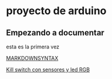 # proyecto de arduino
## Empezando a documentar

esta es la primera vez

[MARKDOWNSYNTAX](https://guides.github.com/pdfs/markdown-cheatsheet-online.pdf)

[Kill switch con sensores y led RGB](https://github.com/XXDARKNIGHTXX/arduino/blob/main/KILL_SWITCH.ino)
